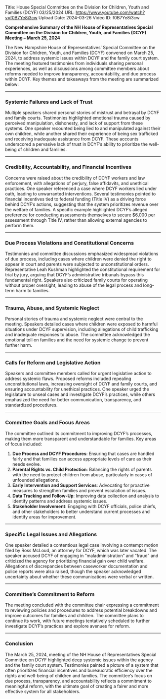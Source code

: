 Title: House Special Committee on the Division for Children, Youth and Families (DCYF) 03/25/2024
URL: https://www.youtube.com/watch?v=f0B7Ye8i3cw
Upload Date: 2024-03-26
Video ID: f0B7Ye8i3cw

**Comprehensive Summary of the NH House of Representatives Special Committee on the Division for Children, Youth, and Families (DCYF) Meeting – March 25, 2024**

The New Hampshire House of Representatives’ Special Committee on the Division for Children, Youth, and Families (DCYF) convened on March 25, 2024, to address systemic issues within DCYF and the family court system. The meeting featured testimonies from individuals sharing personal experiences, as well as discussions among committee members about reforms needed to improve transparency, accountability, and due process within DCYF. Key themes and takeaways from the meeting are summarized below:

---

### **Systemic Failures and Lack of Trust**
Multiple speakers shared personal stories of mistrust and betrayal by DCYF and family courts. Testimonies highlighted emotional trauma caused by perceived manipulation, dishonesty, and lack of support from these systems. One speaker recounted being lied to and manipulated against their own children, while another shared their experience of being sex trafficked and receiving inadequate assistance from DCYF. These accounts underscored a pervasive lack of trust in DCYF’s ability to prioritize the well-being of children and families.

---

### **Credibility, Accountability, and Financial Incentives**
Concerns were raised about the credibility of DCYF workers and law enforcement, with allegations of perjury, false affidavits, and unethical practices. One speaker referenced a case where DCYF workers lied under oath, leading to unwarranted interventions. Several testimonies pointed to financial incentives tied to federal funding (Title IV) as a driving force behind DCYF’s actions, suggesting that the system prioritizes revenue over the welfare of families. A specific example highlighted DCYF’s alleged preference for conducting assessments themselves to secure $6,000 per assessment through Title IV, rather than allowing external agencies to perform them.

---

### **Due Process Violations and Constitutional Concerns**
Testimonies and committee discussions emphasized widespread violations of due process, including cases where children were denied the right to appear in court and parents were subjected to unconstitutional orders. Representative Leah Kushman highlighted the constitutional requirement for trial by jury, arguing that DCYF’s administrative tribunals bypass this fundamental right. Speakers also criticized family courts for operating without proper oversight, leading to abuse of the legal process and long-term harm to families.

---

### **Trauma, Abuse, and Systemic Neglect**
Personal stories of trauma and systemic neglect were central to the meeting. Speakers detailed cases where children were exposed to harmful situations under DCYF supervision, including allegations of child trafficking and inadequate responses to abuse. The committee acknowledged the emotional toll on families and the need for systemic change to prevent further harm.

---

### **Calls for Reform and Legislative Action**
Speakers and committee members called for urgent legislative action to address systemic flaws. Proposed reforms included repealing unconstitutional laws, increasing oversight of DCYF and family courts, and ensuring accountability for unethical practices. One speaker urged the legislature to unseal cases and investigate DCYF’s practices, while others emphasized the need for better communication, transparency, and standardized procedures.

---

### **Committee Goals and Focus Areas**
The committee outlined its commitment to improving DCYF’s processes, making them more transparent and understandable for families. Key areas of focus included:
1. **Due Process and DCYF Procedures**: Ensuring that cases are handled fairly and that families can access appropriate levels of care as their needs evolve.
2. **Parental Rights vs. Child Protection**: Balancing the rights of parents with the need to protect children from abuse, particularly in cases of unfounded allegations.
3. **Early Intervention and Support Services**: Advocating for proactive measures to strengthen families and prevent escalation of issues.
4. **Data Tracking and Follow-Up**: Improving data collection and analysis to identify patterns and address systemic issues.
5. **Stakeholder Involvement**: Engaging with DCYF officials, police chiefs, and other stakeholders to better understand current processes and identify areas for improvement.

---

### **Specific Legal Issues and Allegations**
One speaker detailed a contentious legal case involving a contempt motion filed by Ross McLoud, an attorney for DCYF, which was later vacated. The speaker accused DCYF of engaging in “maladministration” and “fraud” and criticized the agency for prioritizing financial gain over child welfare. Allegations of discrepancies between caseworker documentation and police reports were also raised, though the speaker acknowledged uncertainty about whether these communications were verbal or written.

---

### **Committee’s Commitment to Reform**
The meeting concluded with the committee chair expressing a commitment to reviewing policies and procedures to address potential breakdowns and improve outcomes for families and children. The committee plans to continue its work, with future meetings tentatively scheduled to further investigate DCYF’s practices and explore avenues for reform.

---

### **Conclusion**
The March 25, 2024, meeting of the NH House of Representatives Special Committee on DCYF highlighted deep systemic issues within the agency and the family court system. Testimonies painted a picture of a system that often prioritizes financial incentives and bureaucratic efficiency over the rights and well-being of children and families. The committee’s focus on due process, transparency, and accountability reflects a commitment to meaningful reform, with the ultimate goal of creating a fairer and more effective system for all stakeholders.